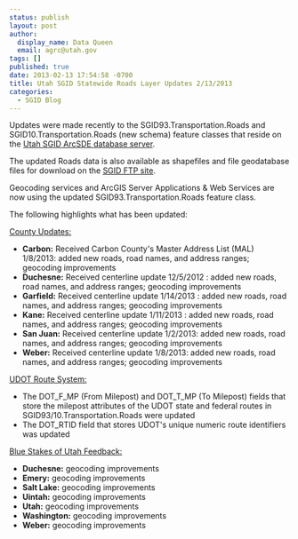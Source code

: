 ```yaml
---
status: publish
layout: post
author:
  display_name: Data Queen
  email: agrc@utah.gov
tags: []
published: true
date: 2013-02-13 17:54:58 -0700
title: Utah SGID Statewide Roads Layer Updates 2/13/2013
categories:
  - SGID Blog
---
```

<p>Updates were made recently to the SGID93.Transportation.Roads and SGID10.Transportation.Roads (new schema) feature classes that reside on the <a href="{{ "/data/how-to-connect-to-the-sgid-via-sde/" | prepend: site.baseurl }}">Utah SGID ArcSDE database server</a>.</p>
<p>The updated Roads data is also available as shapefiles and file geodatabase files for download on the <a href="ftp://ftp.agrc.utah.gov/UtahSGID_Vector/UTM12_NAD83/TRANSPORTATION/PackagedData/_Statewide/UtahRoadAndHighwaySystem/">SGID FTP site</a>.</p>
<p>Geocoding services and ArcGIS Server Applications & Web Services are now using the updated SGID93.Transportation.Roads feature class.</p>
<p>The following highlights what has been updated:</p>
<p><span style="text-decoration: underline;">County Updates:</span></p>
<ul>
<li><strong>Carbon:</strong> Received Carbon County's Master Address List (MAL) 1/8/2013: added new roads, road names, and address ranges; geocoding improvements</li>
<li><strong>Duchesne:</strong> Received centerline update 12/5/2012 : added new roads, road names, and address ranges; geocoding improvements</li>
<li><strong>Garfield:</strong> Received centerline update 1/14/2013 : added new roads, road names, and address ranges; geocoding improvements</li>
<li><strong>Kane:</strong> Received centerline update 1/11/2013 : added new roads, road names, and address ranges; geocoding improvements</li>
<li><strong>San Juan:</strong> Received centerline update 1/2/2013: added new roads, road names, and address ranges; geocoding improvements</li>
<li><strong>Weber:</strong> Received centerline update 1/8/2013: added new roads, road names, and address ranges; geocoding improvements</li>
</ul>
<p><span style="text-decoration: underline;">UDOT Route System:</span></p>
<ul>
<li>The DOT_F_MP (From Milepost) and DOT_T_MP (To Milepost) fields that store the milepost attributes of the UDOT state and federal routes in SGID93/10.Transportation.Roads were updated</li>
<li>The DOT_RTID field that stores UDOT's unique numeric route identifiers was updated</li>
</ul>
<p><span style="text-decoration: underline;">Blue Stakes of Utah Feedback:</span></p>
<ul>
<li><strong>Duchesne:</strong> geocoding improvements</li>
<li><strong>Emery:</strong> geocoding improvements</li>
<li><strong>Salt Lake:</strong> geocoding improvements</li>
<li><strong>Uintah:</strong> geocoding improvements</li>
<li><strong>Utah:</strong> geocoding improvements</li>
<li><strong>Washington:</strong> geocoding improvements</li>
<li><strong>Weber:</strong> geocoding improvements</li>
</ul>
